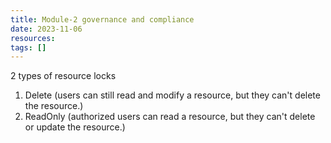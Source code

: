 ```yaml
---
title: Module-2 governance and compliance
date: 2023-11-06
resources: 
tags: []
---
```



2 types of resource locks
1. Delete (users can still read and modify a resource, but they can't delete the resource.)
2. ReadOnly (authorized users can read a resource, but they can't delete or update the resource.)